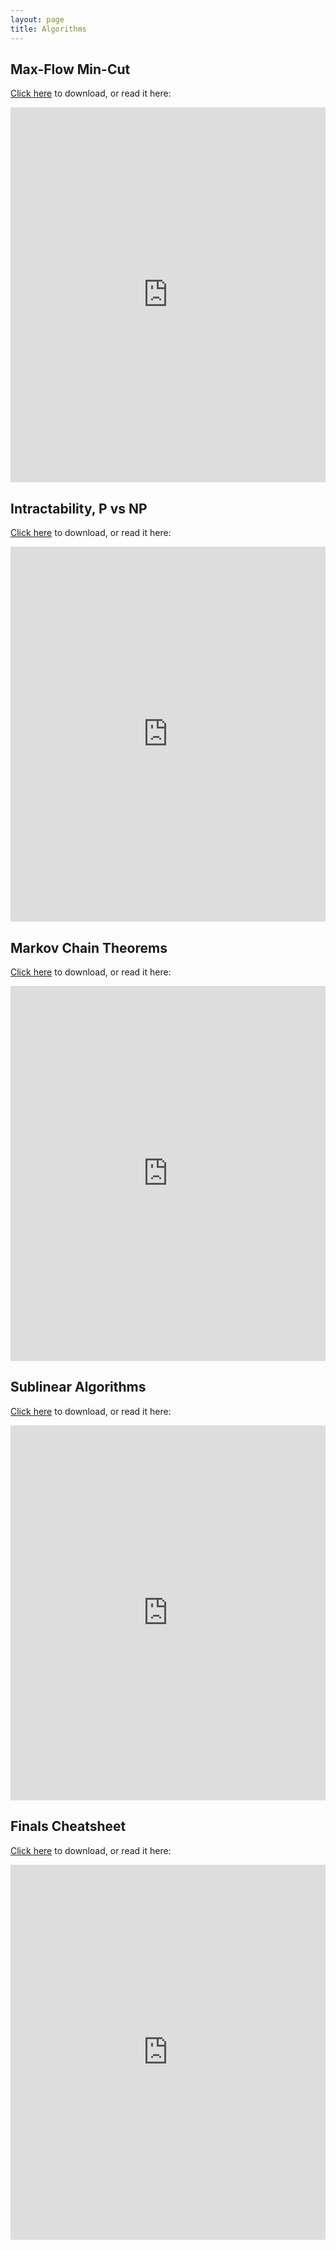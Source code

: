 ```yaml
---
layout: page
title: Algorithms
---
```


## Max-Flow Min-Cut

<a href="https://raw.githubusercontent.com/Tristanchaang/tristanchaang.github.io/main/pages/notes/algorithms/6.1220MaxFlowMinCut.pdf" download>Click here</a> to download, or read it here:

<embed src="https://drive.google.com/viewerng/
viewer?embedded=true&url=http://tristanchaang.github.io/pages/notes/algorithms/6.1220MaxFlowMinCut.pdf" width="100%" height="600px" />

## Intractability, P vs NP

<a href="https://raw.githubusercontent.com/Tristanchaang/tristanchaang.github.io/main/pages/notes/algorithms/6.1220PvsNP.pdf" download>Click here</a> to download, or read it here:

<embed src="https://drive.google.com/viewerng/
viewer?embedded=true&url=http://tristanchaang.github.io/pages/notes/algorithms/6.1220PvsNP.pdf" width="100%" height="600px" />

## Markov Chain Theorems

<a href="https://raw.githubusercontent.com/Tristanchaang/tristanchaang.github.io/main/pages/notes/algorithms/61220MarkovChainTheorems.pdf" download>Click here</a> to download, or read it here:

<embed src="https://drive.google.com/viewerng/
viewer?embedded=true&url=http://tristanchaang.github.io/pages/notes/algorithms/61220MarkovChainTheorems.pdf" width="100%" height="600px" />

## Sublinear Algorithms

<a href="https://raw.githubusercontent.com/Tristanchaang/tristanchaang.github.io/main/pages/notes/algorithms/6.1220Sublinear.pdf" download>Click here</a> to download, or read it here:

<embed src="https://drive.google.com/viewerng/
viewer?embedded=true&url=http://tristanchaang.github.io/pages/notes/algorithms/6.1220Sublinear.pdf" width="100%" height="600px" />

## Finals Cheatsheet

<a href="https://raw.githubusercontent.com/Tristanchaang/tristanchaang.github.io/main/pages/notes/algorithms/61220finalnotes.pdf" download>Click here</a> to download, or read it here:

<embed src="https://drive.google.com/viewerng/
viewer?embedded=true&url=http://tristanchaang.github.io/pages/notes/algorithms/61220finalnotes.pdf" width="100%" height="600px" />